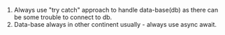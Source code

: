 1. Always use "try catch" approach to handle data-base(db) as there can be some trouble to connect to db.
2. Data-base always in other continent usually - always use async await.